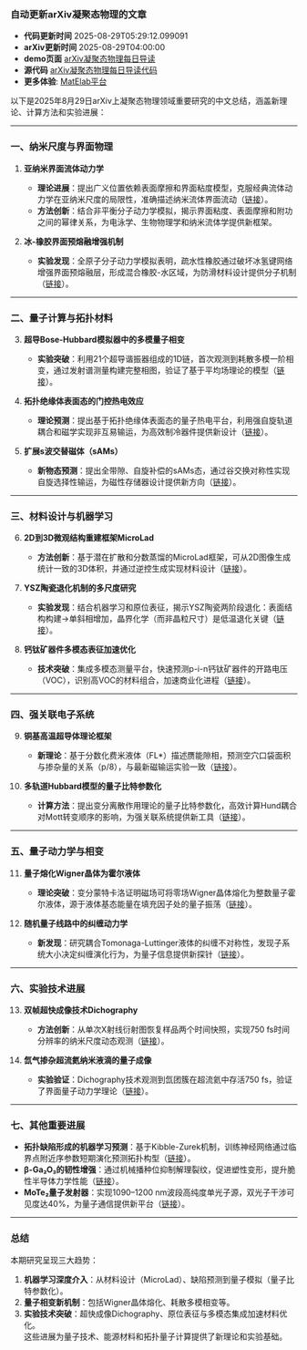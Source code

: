 ### 自动更新arXiv凝聚态物理的文章
  - **代码更新时间** 2025-08-29T05:29:12.099091
  - **arXiv更新时间** 2025-08-29T04:00:00
  - **demo页面** [arXiv凝聚态物理每日导读](https://iopwsy.github.io/arXiv_cond-mat/)
  - **源代码** [arXiv凝聚态物理每日导读代码](https://github.com/iopwsy/arXiv_cond-mat/)
  - **更多体验**: [MatElab平台](https://in.iphy.ac.cn/eln/#/recday)

以下是2025年8月29日arXiv上凝聚态物理领域重要研究的中文总结，涵盖新理论、计算方法和实验进展：

---

### **一、纳米尺度与界面物理**
1. **亚纳米界面流体动力学**  
   - **理论进展**：提出广义位置依赖表面摩擦和界面粘度模型，克服经典流体动力学在亚纳米尺度的局限性，准确描述纳米流体界面流动（[链接](https://arxiv.org/abs/2508.20104)）。  
   - **方法创新**：结合非平衡分子动力学模拟，揭示界面粘度、表面摩擦和附功之间的幂律关系，为电泳学、生物物理学和纳米流体学提供新框架。

2. **冰-橡胶界面预熔融增强机制**  
   - **实验发现**：全原子分子动力学模拟表明，疏水性橡胶通过破坏冰氢键网络增强界面预熔融层，形成混合橡胶-水区域，为防滑材料设计提供分子机制（[链接](https://arxiv.org/abs/2508.20448)）。

---

### **二、量子计算与拓扑材料**
3. **超导Bose-Hubbard模拟器中的多模量子相变**  
   - **实验突破**：利用21个超导谐振器组成的1D链，首次观测到耗散多模一阶相变，通过发射谱测量构建完整相图，验证了基于平均场理论的模型（[链接](https://arxiv.org/abs/2508.20116)）。

4. **拓扑绝缘体表面态的门控热电效应**  
   - **理论预测**：提出基于拓扑绝缘体表面态的量子热电平台，利用强自旋轨道耦合和磁学实现非互易输运，为高效制冷器件提供新设计（[链接](https://arxiv.org/abs/2508.20969)）。

5. **扩展s波交替磁体（sAMs）**  
   - **新物态预测**：提出全带隙、自旋补偿的sAMs态，通过谷交换对称性实现自旋选择性输运，为磁性存储器设计提供新方向（[链接](https://arxiv.org/abs/2508.20163)）。

---

### **三、材料设计与机器学习**
6. **2D到3D微观结构重建框架MicroLad**  
   - **方法创新**：基于潜在扩散和分数蒸馏的MicroLad框架，可从2D图像生成统计一致的3D体积，并通过逆控生成实现材料设计（[链接](https://arxiv.org/abs/2508.20138)）。

7. **YSZ陶瓷退化机制的多尺度研究**  
   - **实验发现**：结合机器学习和原位表征，揭示YSZ陶瓷两阶段退化：表面结构构建→单斜相增加，晶界化学（而非晶粒尺寸）是低温退化关键（[链接](https://arxiv.org/abs/2508.20149)）。

8. **钙钛矿器件多模态表征加速优化**  
   - **技术突破**：集成多模态测量平台，快速预测p-i-n钙钛矿器件的开路电压（VOC），识别高VOC的材料组合，加速商业化进程（[链接](https://arxiv.org/abs/2508.21037)）。

---

### **四、强关联电子系统**
9. **铜基高温超导体理论框架**  
   - **新理论**：基于分数化费米液体（FL*）描述赝能隙相，预测空穴口袋面积与掺杂量的关系（p/8），与最新磁输运实验一致（[链接](https://arxiv.org/abs/2508.20164)）。

10. **多轨道Hubbard模型的量子比特参数化**  
    - **计算方法**：提出变分离散作用理论的量子比特参数化，高效计算Hund耦合对Mott转变顺序的影响，为强关联系统提供新工具（[链接](https://arxiv.org/abs/2508.20111)）。

---

### **五、量子动力学与相变**
11. **量子熔化Wigner晶体为霍尔液体**  
    - **理论突破**：变分蒙特卡洛证明磁场可将零场Wigner晶体熔化为整数量子霍尔液体，源于液体基态能量在填充因子处的量子振荡（[链接](https://arxiv.org/abs/2508.21000)）。

12. **随机量子线路中的纠缠动力学**  
    - **新发现**：研究耦合Tomonaga-Luttinger液体的纠缠不对称性，发现子系统大小决定纠缠演化行为，为量子信息提供新探针（[链接](https://arxiv.org/abs/2508.20533)）。

---

### **六、实验技术进展**
13. **双帧超快成像技术Dichography**  
    - **方法创新**：从单次X射线衍射图恢复样品两个时间快照，实现750 fs时间分辨率的纳米尺度动态观测（[链接](https://arxiv.org/abs/2508.20153)）。

14. **氙气掺杂超流氦纳米液滴的量子成像**  
    - **实验验证**：Dichography技术观测到氙团簇在超流氦中存活750 fs，验证了界面量子动力学理论（[链接](https://arxiv.org/abs/2508.20153)）。

---

### **七、其他重要进展**
- **拓扑缺陷形成的机器学习预测**：基于Kibble-Zurek机制，训练神经网络通过临界点附近序参数短期演化预测拓扑构型（[链接](https://arxiv.org/abs/2508.20347)）。  
- **β-Ga₂O₃的韧性增强**：通过机械播种位抑制解理裂纹，促进塑性变形，提升脆性半导体力学性能（[链接](https://arxiv.org/abs/2508.20439)）。  
- **MoTe₂量子发射器**：实现1090–1200 nm波段高纯度单光子源，双光子干涉可见度达40%，为量子通信提供新平台（[链接](https://arxiv.org/abs/2508.20743)）。

---

### **总结**
本期研究呈现三大趋势：  
1. **机器学习深度介入**：从材料设计（MicroLad）、缺陷预测到量子模拟（量子比特参数化）。  
2. **量子相变新机制**：包括Wigner晶体熔化、耗散多模相变等。  
3. **实验技术突破**：超快成像Dichography、原位表征与多模态集成加速材料优化。  
这些进展为量子技术、能源材料和拓扑量子计算提供了新理论和实验基础。